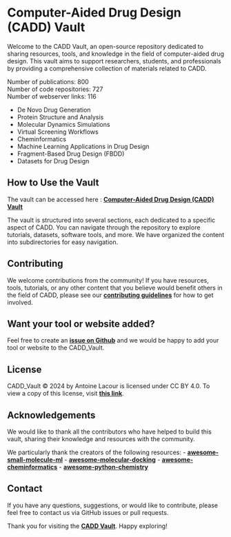 # **Computer-Aided Drug Design (CADD) Vault**

Welcome to the CADD Vault, an open-source repository dedicated to sharing resources, tools, and knowledge in the field of computer-aided drug design. This vault aims to support researchers, students, and professionals by providing a comprehensive collection of materials related to CADD.

Number of publications: 800  
Number of code repositories: 727  
Number of webserver links: 116  
  
  
  
  
  
  
- De Novo Drug Generation
- Protein Structure and Analysis
- Molecular Dynamics Simulations
- Virtual Screening Workflows
- Cheminformatics
- Machine Learning Applications in Drug Design
- Fragment-Based Drug Design (FBDD)
- Datasets for Drug Design

## How to Use the Vault

The vault can be accessed here : **[Computer-Aided Drug Design (CADD) Vault](https://drugbud-suite.github.io/CADD_Vault/)**

The vault is structured into several sections, each dedicated to a specific aspect of CADD. You can navigate through the repository to explore tutorials, datasets, software tools, and more. We have organized the content into subdirectories for easy navigation.

## Contributing

We welcome contributions from the community! If you have resources, tools, tutorials, or any other content that you believe would benefit others in the field of CADD, please see our **[contributing guidelines](https://github.com/DrugBud-Suite/CADD_Vault/blob/main/CONTRIBUTING.md)** for how to get involved.

## Want your tool or website added?

Feel free to create an **[issue on Github](https://github.com/DrugBud-Suite/CADD_Vault/issues)** and we would be happy to add your tool or website to the CADD_Vault.

## License

CADD_Vault © 2024 by Antoine Lacour is licensed under CC BY 4.0. To view a copy of this license, visit **[this link](http://creativecommons.org/licenses/by/4.0/)**.

## Acknowledgements

We would like to thank all the contributors who have helped to build this vault, sharing their knowledge and resources with the community.

We particularly thank the creators of the following resources:
    - **[awesome-small-molecule-ml](https://github.com/benb111/awesome-small-molecule-ml)**
    - **[awesome-molecular-docking](https://github.com/Thinklab-SJTU/awesome-molecular-docking?tab=readme-ov-file)**
    - **[awesome-cheminformatics](https://github.com/hsiaoyi0504/awesome-cheminformatics)**
    - **[awesome-python-chemistry](https://github.com/lmmentel/awesome-python-chemistry)**

## Contact

If you have any questions, suggestions, or would like to contribute, please feel free to contact us via GitHub issues or pull requests.

Thank you for visiting the **[CADD Vault](https://drugbud-suite.github.io/CADD_Vault/)**. Happy exploring!
